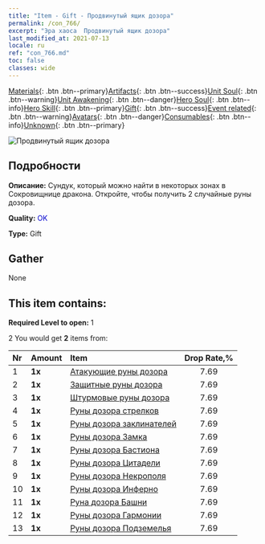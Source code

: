 ```yaml
---
title: "Item - Gift - Продвинутый ящик дозора"
permalink: /con_766/
excerpt: "Эра хаоса  Продвинутый ящик дозора"
last_modified_at: 2021-07-13
locale: ru
ref: "con_766.md"
toc: false
classes: wide
---
```

 [Materials](/ItemsRU/){: .btn .btn--primary}[Artifacts](/ItemsRU/Artifacts/){: .btn .btn--success}[Unit Soul](/ItemsRU/UnitSoul/){: .btn .btn--warning}[Unit Awakening](/ItemsRU/UnitAwakening/){: .btn .btn--danger}[Hero Soul](/ItemsRU/HeroSoul/){: .btn .btn--info}[Hero Skill](/ItemsRU/HeroSkill/){: .btn .btn--primary}[Gift](/ItemsRU/Gift/){: .btn .btn--success}[Event related](/ItemsRU/Events/){: .btn .btn--warning}[Avatars](/ItemsRU/Avatars/){: .btn .btn--danger}[Consumables](/ItemsRU/Consumables/){: .btn .btn--info}[Unknown](/ItemsRU/Unknown/){: .btn .btn--primary}

 ![Продвинутый ящик дозора](/images/t/i_tujianhezi2.png)

## Подробности
 **Описание:** Сундук, который можно найти в некоторых зонах в Сокровищнице дракона. Откройте, чтобы получить 2 случайные руны дозора.

 **Quality:** <span style="color: #0000CD">OK</span>

 **Type:** Gift

## Gather

  None

## This item contains:

 **Required Level to open:** 1

 2 You would get **2** items  from:

  | Nr | Amount |     Item    | Drop Rate,% |
  |:---|:-------|:------------|:---------:|
  | 1 |  **1x** | [Атакующие руны дозора](/ItemsRU/con_734/) | 7.69 | 
  | 2 |  **1x** | [Защитные руны дозора](/ItemsRU/con_739/) | 7.69 | 
  | 3 |  **1x** | [Штурмовые руны дозора](/ItemsRU/con_741/) | 7.69 | 
  | 4 |  **1x** | [Руны дозора стрелков](/ItemsRU/con_742/) | 7.69 | 
  | 5 |  **1x** | [Руны дозора заклинателей](/ItemsRU/con_746/) | 7.69 | 
  | 6 |  **1x** | [Руны дозора Замка](/ItemsRU/con_752/) | 7.69 | 
  | 7 |  **1x** | [Руны дозора Бастиона](/ItemsRU/con_753/) | 7.69 | 
  | 8 |  **1x** | [Руны дозора Цитадели](/ItemsRU/con_754/) | 7.69 | 
  | 9 |  **1x** | [Руны дозора Некрополя](/ItemsRU/con_755/) | 7.69 | 
  | 10 |  **1x** | [Руны дозора Инферно](/ItemsRU/con_777/) | 7.69 | 
  | 11 |  **1x** | [Руна дозора Башни](/ItemsRU/con_785/) | 7.69 | 
  | 12 |  **1x** | [Руны дозора Гармонии](/ItemsRU/con_791/) | 7.69 | 
  | 13 |  **1x** | [Руны дозора Подземелья](/ItemsRU/con_792/) | 7.69 | 
